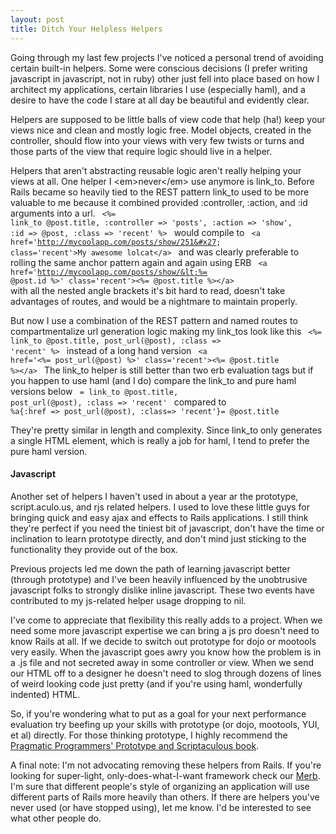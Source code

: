 ```yaml
--- 
layout: post
title: Ditch Your Helpless Helpers
---
```

Going through my last few projects I&#x27;ve noticed a personal trend of avoiding certain built-in helpers.  Some were conscious decisions (I prefer writing javascript in javascript, not in ruby) other just fell into place based on how I architect my applications, certain libraries I use (especially haml), and a desire to have the code I stare at all day be beautiful and evidently clear.

Helpers are supposed to be little balls of view code that help (ha!) keep your views nice and clean and mostly logic free.  Model objects, created in the controller, should flow into your views with very few twists or turns and those parts of the view that require logic should live in a helper.

Helpers that aren&#x27;t abstracting reusable logic aren&#x27;t really helping your views at all. One helper I &lt;em&gt;never&lt;/em&gt; use anymore is link_to. Before Rails became so heavily tied to the REST pattern link_to used to be more valuable to me because it combined provided :controller, :action, and :id arguments into a url.
<code>
  &lt;%= link_to @post.title, :controller =&gt; &#x27;posts&#x27;, :action =&gt; &#x27;show&#x27;, :id =&gt; @post, :class =&gt; &#x27;recent&#x27; %&gt;
</code>
would compile to
<code>
  &lt;a href=&#x27;http://mycoolapp.com/posts/show/251&#x27; class=&#x27;recent&#x27;&gt;My awesome lolcat&lt;/a&gt;
</code>
and was clearly preferable to rolling the same anchor pattern again and again using ERB
<code>
  &lt;a href=&#x27;http://mycoolapp.com/posts/show/&lt;%= @post.id %&gt;&#x27; class=&#x27;recent&#x27;&gt;&lt;%= @post.title %&gt;&lt;/a&gt;
</code>
with all the nested angle brackets it&#x27;s bit hard to read, doesn&#x27;t take advantages of routes, and would be a nightmare to maintain properly.

But now I use a combination of the REST pattern and named routes to compartmentalize url generation logic making my link_tos look like this
<code>
  &lt;%= link_to @post.title, post_url(@post), :class =&gt; &#x27;recent&#x27; %&gt;
</code>
instead of a long hand version
<code>
  &lt;a href=&#x27;&lt;%= post_url(@post) %&gt;&#x27; class=&#x27;recent&#x27;&gt;&lt;%= @post.title %&gt;&lt;/a&gt;
</code>
The link_to helper is still better than two erb evaluation tags but if you happen to use haml (and I do) compare the link_to and pure haml versions below
<code>
  = link_to @post.title, post_url(@post), :class =&gt; &#x27;recent&#x27;
</code>
compared to
<code>
  %a{:href =&gt; post_url(@post), :class=&gt; &#x27;recent&#x27;}= @post.title
</code>

They&#x27;re pretty similar in length and complexity. Since link_to only generates a single HTML element, which is really a job for haml, I tend to prefer the pure haml version.

<h4>Javascript</h4>
Another set of helpers I haven&#x27;t used in about a year ar the prototype, script.aculo.us, and rjs related helpers.  I used to love these little guys for bringing quick and easy ajax and effects to Rails applications.  I still think they&#x27;re perfect if you need the tiniest bit of javascript, don&#x27;t have the time or inclination to learn prototype directly, and don&#x27;t mind just sticking to the functionality they provide out of the box.

Previous projects led me down the path of learning javascript better (through prototype) and I&#x27;ve been heavily influenced by the unobtrusive javascript folks to strongly dislike inline javascript. These two events have contributed to my js-related helper usage dropping to nil.

I&#x27;ve come to appreciate that flexibility this really adds to a project.  When we need some more javascript expertise we can bring a js pro doesn&#x27;t need to know Rails at all.  If we decide to switch out prototype for dojo or mootools very easily. When the javascript goes awry you know how the problem is in a .js file and not secreted away in some controller or view. When we send our HTML off to a designer he doesn&#x27;t need to slog through dozens of lines of weird looking code just pretty (and if you&#x27;re using haml, wonderfully indented) HTML.

So, if you&#x27;re wondering what to put as a goal for your next performance evaluation try beefing up your skills with prototype (or dojo, mootools, YUI, et al) directly.  For those thinking prototype, I highly recommend the <a href='http://www.pragprog.com/titles/cppsu/prototype-and-script-aculo-us'>Pragmatic Programmers&#x27; Prototype and Scriptaculous book</a>.

A final note: I&#x27;m not advocating removing these helpers from Rails. If you&#x27;re looking for super-light, only-does-what-I-want framework check our <a href='http://merbivore.com/'>Merb</a>. I&#x27;m sure that different people&#x27;s style of organizing an application will use different parts of Rails more heavily than others. If there are helpers you&#x27;ve never used (or have stopped using), let me know. I&#x27;d be interested to see what other people do.
